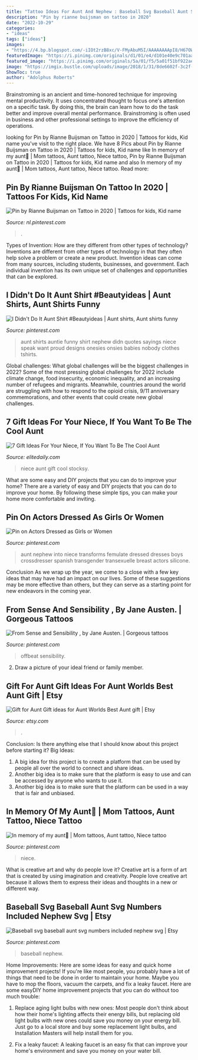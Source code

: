 ```yaml
---
title: "Tattoo Ideas For Aunt And Nephew : Baseball Svg Baseball Aunt Svg Numbers Included Nephew Svg"
description: "Pin by rianne buijsman on tattoo in 2020"
date: "2022-10-29"
categories:
- "ideas"
tags: ["ideas"]
images:
- "https://4.bp.blogspot.com/-iIOt2rzB8xc/V-FMyAbuM5I/AAAAAAAApI8/H67OW0KJSyw5I90k4qN4Vumg9pKXClIgACLcB/s400/aunt-dresses-nephew-1-600.jpg"
featuredImage: "https://i.pinimg.com/originals/d1/01/e4/d101e40e9c701aa1420431f2b5f25786.jpg"
featured_image: "https://i.pinimg.com/originals/5a/01/f5/5a01f51bf922ae48e0eb98d30b356916.jpg"
image: "https://imgix.bustle.com/uploads/image/2018/1/31/8de6602f-3c2f-4845-bb5d-d173367e2a60-stocksy_txpfb21b6cbvgp100_small_1136177.jpg?w=1200&amp;h=630&amp;q=70&amp;fit=crop&amp;crop=faces&amp;fm=jpg"
ShowToc: true
author: "Adolphus Roberts"
---
```



Brainstroming is an ancient and time-honored technique for improving mental productivity. It uses concentrated thought to focus one's attention on a specific task. By doing this, the brain can learn how to do the task better and improve overall mental performance. Brainstroming is often used in business and other professional settings to improve the efficiency of operations.

	

		
looking for Pin by Rianne Buijsman on Tattoo in 2020 | Tattoos for kids, Kid name you've visit to the right place. We have 8 Pics about Pin by Rianne Buijsman on Tattoo in 2020 | Tattoos for kids, Kid name like In memory of my aunt💜 | Mom tattoos, Aunt tattoo, Niece tattoo, Pin by Rianne Buijsman on Tattoo in 2020 | Tattoos for kids, Kid name and also In memory of my aunt💜 | Mom tattoos, Aunt tattoo, Niece tattoo. Read more:
		
    
## Pin By Rianne Buijsman On Tattoo In 2020 | Tattoos For Kids, Kid Name

<img loading=lazy src="https://i.pinimg.com/originals/6f/48/fd/6f48fd09c1ec655f90d1a02c92f1a264.jpg" onerror="this.onerror=null;this.src='https://tse1.mm.bing.net/th?id=OIP.IACGsIY2LBS1AatPyTZMegHaNK&amp;pid=15.1';" alt="Pin by Rianne Buijsman on Tattoo in 2020 | Tattoos for kids, Kid name">

_Source: nl.pinterest.com_

>. 

	

Types of Invention: How are they different from other types of technology?
Inventions are different from other types of technology in that they often help solve a problem or create a new product. Invention ideas can come from many sources, including students, businesses, and government. Each individual invention has its own unique set of challenges and opportunities that can be explored.

    
## I Didn&#039;t Do It Aunt Shirt #Beautyideas | Aunt Shirts, Aunt Shirts Funny

<img loading=lazy src="https://i.pinimg.com/736x/ba/90/87/ba9087c4d9feeb10495b2a1a1b330b34.jpg" onerror="this.onerror=null;this.src='https://tse4.mm.bing.net/th?id=OIP.TDtHkYovx8Wmi3rHQd49rwHaJ3&amp;pid=15.1';" alt="I Didn&#039;t Do It Aunt Shirt #Beautyideas | Aunt shirts, Aunt shirts funny">

_Source: pinterest.com_

>aunt shirts auntie funny shirt nephew didn quotes sayings niece speak want proud designs onesies onsies babies nobody clothes tshirts. 

	

Global challenges: What global challenges will be the biggest challenges in 2022?
Some of the most pressing global challenges for 2022 include climate change, food insecurity, economic inequality, and an increasing number of refugees and migrants. Meanwhile, countries around the world are struggling with how to respond to the opioid crisis, 9/11 anniversary commemorations, and other events that could create new global challenges.

    
## 7 Gift Ideas For Your Niece, If You Want To Be The Cool Aunt

<img loading=lazy src="https://imgix.bustle.com/uploads/image/2018/1/31/8de6602f-3c2f-4845-bb5d-d173367e2a60-stocksy_txpfb21b6cbvgp100_small_1136177.jpg?w=1200&amp;h=630&amp;q=70&amp;fit=crop&amp;crop=faces&amp;fm=jpg" onerror="this.onerror=null;this.src='https://tse2.mm.bing.net/th?id=OIP.j80sjtZnJCnfITcLLp1xqAHaD4&amp;pid=15.1';" alt="7 Gift Ideas For Your Niece, If You Want To Be The Cool Aunt">

_Source: elitedaily.com_

>niece aunt gift cool stocksy. 

	

What are some easy and DIY projects that you can do to improve your home?
There are a variety of easy and DIY projects that you can do to improve your home. By following these simple tips, you can make your home more comfortable and inviting.

    
## Pin On Actors Dressed As Girls Or Women

<img loading=lazy src="https://4.bp.blogspot.com/-iIOt2rzB8xc/V-FMyAbuM5I/AAAAAAAApI8/H67OW0KJSyw5I90k4qN4Vumg9pKXClIgACLcB/s400/aunt-dresses-nephew-1-600.jpg" onerror="this.onerror=null;this.src='https://tse3.mm.bing.net/th?id=OIP.HWAd4wYqLOZrvfrg_px2EAHaGQ&amp;pid=15.1';" alt="Pin on Actors Dressed as Girls or Women">

_Source: pinterest.com_

>aunt nephew into niece transforms femulate dressed dresses boys crossdresser spanish transgender transexuelle breast actors silicone. 

	

Conclusion
As we wrap up the year, we come to a close with a few key ideas that may have had an impact on our lives. Some of these suggestions may be more effective than others, but they can serve as a starting point for new endeavors in the coming year.

    
## From Sense And Sensibility , By Jane Austen. | Gorgeous Tattoos

<img loading=lazy src="https://i.pinimg.com/originals/f4/d1/d2/f4d1d2490937fc41e9872cd9c43910ef.jpg" onerror="this.onerror=null;this.src='https://tse1.mm.bing.net/th?id=OIP.qTFFFNFG-KYunLKdMfBLkAHaEk&amp;pid=15.1';" alt="From Sense and Sensibility , by Jane Austen. | Gorgeous tattoos">

_Source: pinterest.com_

>offbeat sensibility. 

	

2. Draw a picture of your ideal friend or family member.

    
## Gift For Aunt Gift Ideas For Aunt Worlds Best Aunt Gift | Etsy

<img loading=lazy src="https://i.etsystatic.com/6192372/r/il/e152da/1891705337/il_794xN.1891705337_cc8q.jpg" onerror="this.onerror=null;this.src='https://tse3.mm.bing.net/th?id=OIP.72_s7_Cyic2X0APElddeAwHaF7&amp;pid=15.1';" alt="Gift for Aunt Gift ideas for Aunt Worlds Best Aunt gift | Etsy">

_Source: etsy.com_

>. 

	

Conclusion: Is there anything else that I should know about this project before starting it?
Big Ideas:
1. A big idea for this project is to create a platform that can be used by people all over the world to connect and share ideas.
2. Another big idea is to make sure that the platform is easy to use and can be accessed by anyone who wants to use it.
3. Another big idea is to make sure that the platform can be used in a way that is fair and unbiased.

    
## In Memory Of My Aunt💜 | Mom Tattoos, Aunt Tattoo, Niece Tattoo

<img loading=lazy src="https://i.pinimg.com/originals/5a/01/f5/5a01f51bf922ae48e0eb98d30b356916.jpg" onerror="this.onerror=null;this.src='https://tse1.mm.bing.net/th?id=OIP.YuJsCLmF6UBrv_ciMaxxQwHaJ4&amp;pid=15.1';" alt="In memory of my aunt💜 | Mom tattoos, Aunt tattoo, Niece tattoo">

_Source: pinterest.com_

>niece. 

	

What is creative art and why do people love it?
Creative art is a form of art that is created by using imagination and creativity. People love creative art because it allows them to express their ideas and thoughts in a new or different way.

    
## Baseball Svg Baseball Aunt Svg Numbers Included Nephew Svg | Etsy

<img loading=lazy src="https://i.pinimg.com/originals/d1/01/e4/d101e40e9c701aa1420431f2b5f25786.jpg" onerror="this.onerror=null;this.src='https://tse2.mm.bing.net/th?id=OIP.8DBLlTRot2PaJFg1Vq0ZlQHaF7&amp;pid=15.1';" alt="Baseball svg baseball aunt svg numbers included nephew svg | Etsy">

_Source: pinterest.com_

>baseball nephew. 

	

Home Improvements: Here are some ideas for easy and quick home improvement projects!
If you're like most people, you probably have a lot of things that need to be done in order to maintain your home. Maybe you have to mop the floors, vacuum the carpets, and fix a leaky faucet. Here are some easyDIY home improvement projects that you can do without too much trouble:
1. Replace aging light bulbs with new ones: Most people don't think about how their home's lighting affects their energy bills, but replacing old light bulbs with new ones could save you money on your energy bill. Just go to a local store and buy some replacement light bulbs, and Installation Masters will help install them for you.

2. Fix a leaky faucet: A leaking faucet is an easy fix that can improve your home's environment and save you money on your water bill.

